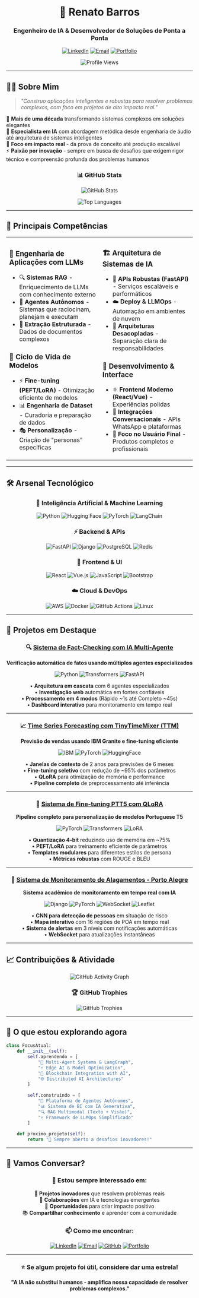 <div align="center">

# 🚀 Renato Barros
### Engenheiro de IA & Desenvolvedor de Soluções de Ponta a Ponta

[![LinkedIn](https://img.shields.io/badge/LinkedIn-0077B5?style=for-the-badge&logo=linkedin&logoColor=white)](https://linkedin.com/in/seu-perfil)
[![Email](https://img.shields.io/badge/Email-D14836?style=for-the-badge&logo=gmail&logoColor=white)](mailto:falecomrenatobarros@gmail.com)
[![Portfolio](https://img.shields.io/badge/Portfolio-FF5722?style=for-the-badge&logo=todoist&logoColor=white)](https://seu-portfolio.com)

![Profile Views](https://komarev.com/ghpvc/?username=renatobarros-ai&color=blueviolet&style=for-the-badge)

</div>

---

## 👨‍💻 Sobre Mim

> *"Construo aplicações inteligentes e robustas para resolver problemas complexos, com foco em projetos de alto impacto real."*

🎯 **Mais de uma década** transformando sistemas complexos em soluções elegantes  
🧠 **Especialista em IA** com abordagem metódica desde engenharia de áudio até arquitetura de sistemas inteligentes  
🚀 **Foco em impacto real** - da prova de conceito até produção escalável  
⚡ **Paixão por inovação** - sempre em busca de desafios que exigem rigor técnico e compreensão profunda dos problemas humanos  

<div align="center">

### 📊 GitHub Stats

![GitHub Stats](https://github-readme-stats.vercel.app/api?username=renatobarros-ai&show_icons=true&theme=radical&hide_border=true&count_private=true)

![Top Languages](https://github-readme-stats.vercel.app/api/top-langs/?username=renatobarros-ai&layout=compact&theme=radical&hide_border=true)

</div>

---

## 🎯 Principais Competências

<table>
<tr>
<td width="50%">

### 🤖 Engenharia de Aplicações com LLMs
- 🔍 **Sistemas RAG** - Enriquecimento de LLMs com conhecimento externo
- 🤖 **Agentes Autônomos** - Sistemas que raciocinam, planejam e executam
- 📄 **Extração Estruturada** - Dados de documentos complexos

### 🔬 Ciclo de Vida de Modelos
- ⚡ **Fine-tuning (PEFT/LoRA)** - Otimização eficiente de modelos
- 📊 **Engenharia de Dataset** - Curadoria e preparação de dados
- 🎭 **Personalização** - Criação de "personas" específicas

</td>
<td width="50%">

### 🏗️ Arquitetura de Sistemas de IA
- 🚀 **APIs Robustas (FastAPI)** - Serviços escaláveis e performáticos
- ☁️ **Deploy & LLMOps** - Automação em ambientes de nuvem
- 🔧 **Arquiteturas Desacopladas** - Separação clara de responsabilidades

### 🎨 Desenvolvimento & Interface
- ⚛️ **Frontend Moderno (React/Vue)** - Experiências polidas
- 💬 **Integrações Conversacionais** - APIs WhatsApp e plataformas
- 🎯 **Foco no Usuário Final** - Produtos completos e profissionais

</td>
</tr>
</table>

---

## 🛠️ Arsenal Tecnológico

<div align="center">

### 🧠 **Inteligência Artificial & Machine Learning**
![Python](https://img.shields.io/badge/Python-3776AB?style=for-the-badge&logo=python&logoColor=white)
![Hugging Face](https://img.shields.io/badge/🤗%20Hugging%20Face-FFD21E?style=for-the-badge)
![PyTorch](https://img.shields.io/badge/PyTorch-EE4C2C?style=for-the-badge&logo=pytorch&logoColor=white)
![LangChain](https://img.shields.io/badge/🦜%20LangChain-1C3C3C?style=for-the-badge)

### ⚡ **Backend & APIs**
![FastAPI](https://img.shields.io/badge/FastAPI-009688?style=for-the-badge&logo=fastapi&logoColor=white)
![Django](https://img.shields.io/badge/Django-092E20?style=for-the-badge&logo=django&logoColor=white)
![PostgreSQL](https://img.shields.io/badge/PostgreSQL-316192?style=for-the-badge&logo=postgresql&logoColor=white)
![Redis](https://img.shields.io/badge/Redis-DC382D?style=for-the-badge&logo=redis&logoColor=white)

### 🎨 **Frontend & UI**
![React](https://img.shields.io/badge/React-20232A?style=for-the-badge&logo=react&logoColor=61DAFB)
![Vue.js](https://img.shields.io/badge/Vue.js-35495E?style=for-the-badge&logo=vue.js&logoColor=4FC08D)
![JavaScript](https://img.shields.io/badge/JavaScript-F7DF1E?style=for-the-badge&logo=javascript&logoColor=black)
![Bootstrap](https://img.shields.io/badge/Bootstrap-563D7C?style=for-the-badge&logo=bootstrap&logoColor=white)

### ☁️ **Cloud & DevOps**
![AWS](https://img.shields.io/badge/AWS-232F3E?style=for-the-badge&logo=amazon-aws&logoColor=white)
![Docker](https://img.shields.io/badge/Docker-2496ED?style=for-the-badge&logo=docker&logoColor=white)
![GitHub Actions](https://img.shields.io/badge/GitHub%20Actions-2088FF?style=for-the-badge&logo=github-actions&logoColor=white)
![Linux](https://img.shields.io/badge/Linux-FCC624?style=for-the-badge&logo=linux&logoColor=black)

</div>

---

## 🌟 Projetos em Destaque

<div align="center">

### 🔍 [Sistema de Fact-Checking com IA Multi-Agente](link-para-repo)
**Verificação automática de fatos usando múltiplos agentes especializados**

![Python](https://img.shields.io/badge/Python-3776AB?style=flat-square&logo=python&logoColor=white)
![Transformers](https://img.shields.io/badge/🤗%20Transformers-FFD21E?style=flat-square)
![FastAPI](https://img.shields.io/badge/FastAPI-009688?style=flat-square&logo=fastapi&logoColor=white)

• **Arquitetura em cascata** com 6 agentes especializados  
• **Investigação web** automática em fontes confiáveis  
• **Processamento em 4 modos** (Rápido ~1s até Completo ~45s)  
• **Dashboard interativo** para monitoramento em tempo real  

---

### 📈 [Time Series Forecasting com TinyTimeMixer (TTM)](link-para-repo)
**Previsão de vendas usando IBM Granite e fine-tuning eficiente**

![IBM](https://img.shields.io/badge/IBM%20Granite-054ADA?style=flat-square&logo=ibm&logoColor=white)
![PyTorch](https://img.shields.io/badge/PyTorch-EE4C2C?style=flat-square&logo=pytorch&logoColor=white)
![HuggingFace](https://img.shields.io/badge/🤗%20Transformers-FFD21E?style=flat-square)

• **Janelas de contexto** de 2 anos para previsões de 6 meses  
• **Fine-tuning seletivo** com redução de ~95% dos parâmetros  
• **QLoRA** para otimização de memória e performance  
• **Pipeline completo** de preprocessamento até inferência  

---

### 🔧 [Sistema de Fine-tuning PTT5 com QLoRA](link-para-repo)
**Pipeline completo para personalização de modelos Portuguese T5**

![PyTorch](https://img.shields.io/badge/PyTorch-EE4C2C?style=flat-square&logo=pytorch&logoColor=white)
![Transformers](https://img.shields.io/badge/🤗%20Transformers-FFD21E?style=flat-square)
![LoRA](https://img.shields.io/badge/LoRA-FF6B6B?style=flat-square)

• **Quantização 4-bit** reduzindo uso de memória em ~75%  
• **PEFT/LoRA** para treinamento eficiente de parâmetros  
• **Templates modulares** para diferentes estilos de persona  
• **Métricas robustas** com ROUGE e BLEU  

---

### 🚨 [Sistema de Monitoramento de Alagamentos - Porto Alegre](link-para-repo)
**Sistema acadêmico de monitoramento em tempo real com IA**

![Django](https://img.shields.io/badge/Django-092E20?style=flat-square&logo=django&logoColor=white)
![PyTorch](https://img.shields.io/badge/PyTorch-EE4C2C?style=flat-square&logo=pytorch&logoColor=white)
![WebSocket](https://img.shields.io/badge/WebSocket-010101?style=flat-square&logo=socketdotio&logoColor=white)
![Leaflet](https://img.shields.io/badge/Leaflet-199900?style=flat-square&logo=leaflet&logoColor=white)

• **CNN para detecção de pessoas** em situação de risco  
• **Mapa interativo** com 16 regiões de POA em tempo real  
• **Sistema de alertas** em 3 níveis com notificações automáticas  
• **WebSocket** para atualizações instantâneas  

</div>

---

## 📈 Contribuições & Atividade

<div align="center">

![GitHub Activity Graph](https://github-readme-activity-graph.vercel.app/graph?username=renatobarros-ai&theme=react-dark&hide_border=true)

### 🏆 GitHub Trophies
![GitHub Trophies](https://github-profile-trophy.vercel.app/?username=renatobarros-ai&theme=radical&no-frame=true&row=1&column=6)

</div>

---

## 🎯 O que estou explorando agora

```python
class FocusAtual:
    def __init__(self):
        self.aprendendo = [
            "🧠 Multi-Agent Systems & LangGraph",
            "⚡ Edge AI & Model Optimization", 
            "🔗 Blockchain Integration with AI",
            "🌐 Distributed AI Architectures"
        ]
        
        self.construindo = [
            "🤖 Plataforma de Agentes Autônomos",
            "📊 Sistema de BI com IA Generativa",
            "🔍 RAG Multimodal (Texto + Visão)",
            "⚡ Framework de LLMOps Simplificado"
        ]
    
    def proximo_projeto(self):
        return "🚀 Sempre aberto a desafios inovadores!"
```

---

## 🤝 Vamos Conversar?

<div align="center">

### 💼 Estou sempre interessado em:

🚀 **Projetos inovadores** que resolvem problemas reais  
🤝 **Colaborações** em IA e tecnologias emergentes  
🎯 **Oportunidades** para criar impacto positivo  
📚 **Compartilhar conhecimento** e aprender com a comunidade  

### 📫 Como me encontrar:

[![LinkedIn](https://img.shields.io/badge/LinkedIn-0077B5?style=for-the-badge&logo=linkedin&logoColor=white)](https://linkedin.com/in/seu-perfil)
[![Email](https://img.shields.io/badge/Email-D14836?style=for-the-badge&logo=gmail&logoColor=white)](mailto:falecomrenatobarros@gmail.com)
[![GitHub](https://img.shields.io/badge/GitHub-100000?style=for-the-badge&logo=github&logoColor=white)](https://github.com/renatobarros-ai)
[![Portfolio](https://img.shields.io/badge/Portfolio-FF5722?style=for-the-badge&logo=firefox&logoColor=white)](https://seu-portfolio.com)

</div>

---

<div align="center">

### ⭐ Se algum projeto foi útil, considere dar uma estrela!

**"A IA não substitui humanos - amplifica nossa capacidade de resolver problemas complexos."**

</div>
